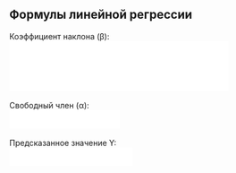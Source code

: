 ## Формулы линейной регрессии

Коэффициент наклона (β):  
![Beta](images/beta.svg)

Свободный член (α):  
![Alpha](images/alpha.svg)

Предсказанное значение Y:  
![Y](images/y.svg)
